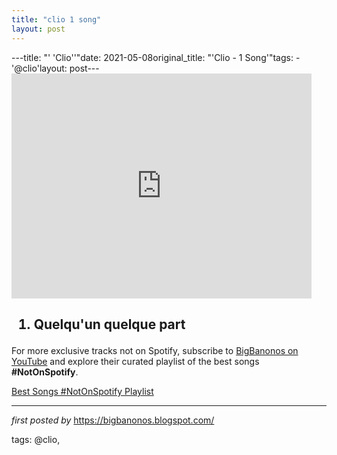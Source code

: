 ```yaml
---
title: "clio 1 song"
layout: post
---
```

---title: "' 'Clio''"date: 2021-05-08original_title: "'Clio - 1 Song'"tags:  - '@clio'layout: post---<iframe frameborder="0" height="360" src="https://youtube.com/embed/Sy_x-KQtuHk" width="480"></iframe><h2><ol><li>Quelqu'un quelque part</li></ol></h2><!--Subscribe and Playlist Links--><div>    <p>For more exclusive tracks not on Spotify, subscribe to <a href="https://www.youtube.com/@BigBanonos" target="_blank">BigBanonos on YouTube</a> and explore their curated playlist of the best songs <strong>#NotOnSpotify</strong>.</p>    <p><a href="https://www.youtube.com/playlist?list=PLtuNtuTatqI0kFahUCbtbfenC_ET5O_tr" target="_blank">Best Songs #NotOnSpotify Playlist<br /></a></p></div><hr /><p><em>first posted by</em> <a href="https://bigbanonos.blogspot.com/" rel="noopener" target="_new">https://bigbanonos.blogspot.com/</a></p><p>tags: @clio,</p>